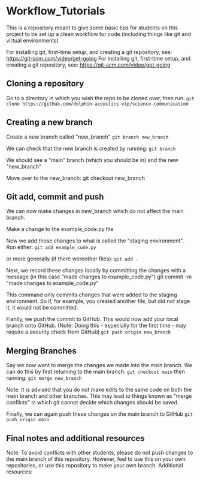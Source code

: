 # Workflow_Tutorials
This is a repository meant to give some basic tips for students on this project to be set up a clean workflow for code (including things like git and virtual environments) 

For installing git, first-time setup, and creating a git repository, see: https://git-scm.com/video/get-going
For installing git, first-time setup, and creating a git repository, see: https://git-scm.com/video/get-going

## Cloning a repository
Go to a directory in which you wish the repo to be cloned over, then run:
`git clone https://github.com/dolphin-acoustics-vip/science-communication`

## Creating a new branch
Create a new branch called "new_branch"
`git branch new_branch`

We can check that the new branch is created by running:
`git branch`

We should see a "main" branch (which you should be in) and the new "new_branch"

Move over to the new_branch:
git checkout new_branch

## Git add, commit and push
We can now make changes in new_branch which do not affect the main branch.

Make a change to the example_code.py file

Now we add those changes to what is called the "staging environment".
Run either:
`git add example_code.py`

or more generally (if there wereother files):
`git add .`

Next, we record these changes locally by committing the changes with a message (in this case "made changes to example_code.py")
git commit -m "made changes to example_code.py"

This command only commits changes that were added to the staging environment. So if, for example, you created another file, but did not stage it, it would not be committed.

Fianlly, we push the commit to GitHub. This would now add your local branch onto GitHub. (Note: Doing this - especially for the first time - may require a security check from GitHub)
`git push origin new_branch`

## Merging Branches
Say we now want to merge the changes we made into the main branch. We can do this by first returning to the main branch:
`git checkout main`
then running:
`git merge new_branch`

Note: It is advised that you do not make edits to the same code on both the main branch and other branches. 
This may lead to things known as "merge conflicts" in which git cannot decide which changes should be saved.

Finally, we can again push these changes on the main branch to GitHub
`git push origin main`

## Final notes and additional resources
Note: To avoid conflicts with other students, please do not push changes to the main branch of this repository. However, feel to use this on your own repositories, or use this repository to make your own branch. 
Additional resources:

